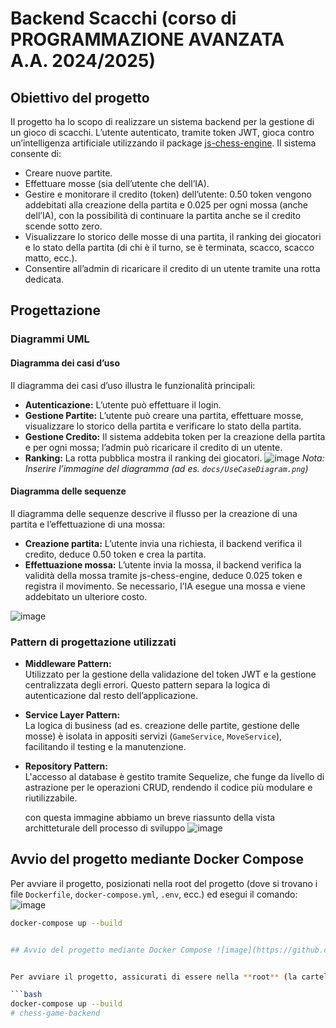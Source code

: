 # Backend Scacchi (corso di PROGRAMMAZIONE AVANZATA A.A. 2024/2025)


## Obiettivo del progetto

Il progetto ha lo scopo di realizzare un sistema backend per la gestione di un gioco di scacchi. L’utente autenticato, tramite token JWT, gioca contro un’intelligenza artificiale utilizzando il package [js-chess-engine](https://www.npmjs.com/package/js-chess-engine). Il sistema consente di:
- Creare nuove partite.
- Effettuare mosse (sia dell’utente che dell’IA).
- Gestire e monitorare il credito (token) dell’utente: 0.50 token vengono addebitati alla creazione della partita e 0.025 per ogni mossa (anche dell’IA), con la possibilità di continuare la partita anche se il credito scende sotto zero.
- Visualizzare lo storico delle mosse di una partita, il ranking dei giocatori e lo stato della partita (di chi è il turno, se è terminata, scacco, scacco matto, ecc.).
- Consentire all’admin di ricaricare il credito di un utente tramite una rotta dedicata.

## Progettazione

### Diagrammi UML

#### Diagramma dei casi d’uso
Il diagramma dei casi d’uso illustra le funzionalità principali:
- **Autenticazione:** L’utente può effettuare il login.
- **Gestione Partite:** L’utente può creare una partita, effettuare mosse, visualizzare lo storico della partita e verificare lo stato della partita.
- **Gestione Credito:** Il sistema addebita token per la creazione della partita e per ogni mossa; l’admin può ricaricare il credito di un utente.
- **Ranking:** La rotta pubblica mostra il ranking dei giocatori.
![image](https://github.com/user-attachments/assets/f2313c99-f31a-4872-9474-a4df4bbdf77b)
*Nota: Inserire l’immagine del diagramma (ad es. `docs/UseCaseDiagram.png`)*

#### Diagramma delle sequenze

Il diagramma delle sequenze descrive il flusso per la creazione di una partita e l’effettuazione di una mossa:
- **Creazione partita:** L’utente invia una richiesta, il backend verifica il credito, deduce 0.50 token e crea la partita.
- **Effettuazione mossa:** L’utente invia la mossa, il backend verifica la validità della mossa tramite js-chess-engine, deduce 0.025 token e registra il movimento. Se necessario, l’IA esegue una mossa e viene addebitato un ulteriore costo.

![image](https://github.com/user-attachments/assets/1fc46c46-444d-4395-a50d-ff4143e955c0)



### Pattern di progettazione utilizzati

- **Middleware Pattern:**  
  Utilizzato per la gestione della validazione del token JWT e la gestione centralizzata degli errori. Questo pattern separa la logica di autenticazione dal resto dell’applicazione.
  
- **Service Layer Pattern:**  
  La logica di business (ad es. creazione delle partite, gestione delle mosse) è isolata in appositi servizi (`GameService`, `MoveService`), facilitando il testing e la manutenzione.
  
- **Repository Pattern:**  
  L'accesso al database è gestito tramite Sequelize, che funge da livello di astrazione per le operazioni CRUD, rendendo il codice più modulare e riutilizzabile.


  con questa immagine abbiamo  un breve riassunto  della vista architteturale dell processo di sviluppo
  ![image](https://github.com/user-attachments/assets/97211e12-2183-4775-82ca-0020d9dc4a38)


## Avvio del progetto mediante Docker Compose

Per avviare il progetto, posizionati nella root del progetto (dove si trovano i file `Dockerfile`, `docker-compose.yml`, `.env`, ecc.) ed esegui il comando:
![image](https://github.com/user-attachments/assets/4162e622-3a72-4248-ba05-64ea097a9492)
```bash
docker-compose up --build


## Avvio del progetto mediante Docker Compose ![image](https://github.com/user-attachments/assets/560d49aa-a037-4b0f-8144-30692ff11d7d)


Per avviare il progetto, assicurati di essere nella **root** (la cartella principale del progetto contenente `Dockerfile`, `docker-compose.yml`, `.env`, ecc.) ed esegui:

```bash
docker-compose up --build
# chess-game-backend
 
